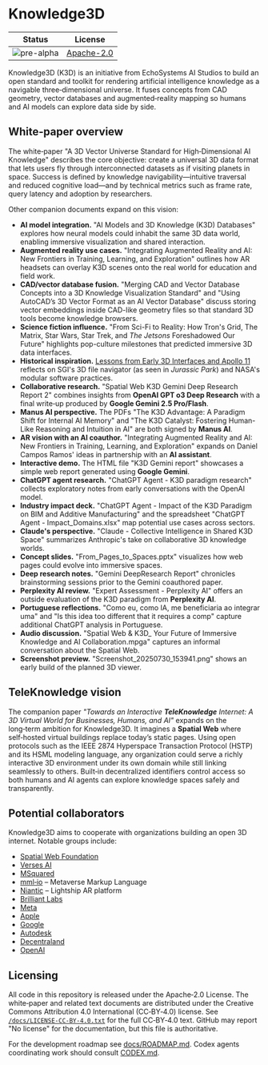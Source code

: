 # Knowledge3D

| Status | License |
| ------ | ------- |
| ![pre-alpha](https://img.shields.io/badge/status-pre--alpha-blue) | [Apache-2.0](LICENSE) |

Knowledge3D (K3D) is an initiative from EchoSystems AI Studios to build an open standard and toolkit for rendering artificial intelligence knowledge as a navigable three‑dimensional universe.  It fuses concepts from CAD geometry, vector databases and augmented‑reality mapping so humans and AI models can explore data side by side.

## White‑paper overview

The white‑paper "A 3D Vector Universe Standard for High‑Dimensional AI Knowledge" describes the core objective: create a universal 3D data format that lets users fly through interconnected datasets as if visiting planets in space.  Success is defined by knowledge navigability—intuitive traversal and reduced cognitive load—and by technical metrics such as frame rate, query latency and adoption by researchers.

Other companion documents expand on this vision:

* **AI model integration.** "AI Models and 3D Knowledge (K3D) Databases" explores how neural models could inhabit the same 3D data world, enabling immersive visualization and shared interaction.
* **Augmented reality use cases.** "Integrating Augmented Reality and AI: New Frontiers in Training, Learning, and Exploration" outlines how AR headsets can overlay K3D scenes onto the real world for education and field work.
* **CAD/vector database fusion.** "Merging CAD and Vector Database Concepts into a 3D Knowledge Visualization Standard" and "Using AutoCAD’s 3D Vector Format as an AI Vector Database" discuss storing vector embeddings inside CAD-like geometry files so that standard 3D tools become knowledge browsers.
* **Science fiction influence.** "From Sci-Fi to Reality: How Tron's Grid, The Matrix, Star Wars, Star Trek, and *The Jetsons* Foreshadowed Our Future" highlights pop-culture milestones that predicted immersive 3D data interfaces.
* **Historical inspiration.** [Lessons from Early 3D Interfaces and Apollo&nbsp;11](docs/fsn_apollo_inspiration.md) reflects on SGI's 3D file navigator \(as seen in *Jurassic Park*\) and NASA's modular software practices.
* **Collaborative research.** "Spatial Web K3D Gemini Deep Research Report 2" combines insights from **OpenAI GPT o3 Deep Research** with a final write‑up produced by **Google Gemini&nbsp;2.5&nbsp;Pro/Flash**.
* **Manus AI perspective.** The PDFs "The K3D Advantage: A Paradigm Shift for Internal AI Memory" and "The K3D Catalyst: Fostering Human-Like Reasoning and Intuition in AI" are both signed by **Manus&nbsp;AI**.
* **AR vision with an AI coauthor.** "Integrating Augmented Reality and AI: New Frontiers in Training, Learning, and Exploration" expands on Daniel Campos Ramos' ideas in partnership with an **AI assistant**.
* **Interactive demo.** The HTML file "K3D Gemini report" showcases a simple web report generated using **Google Gemini**.
* **ChatGPT agent research.** "ChatGPT Agent - K3D paradigm research" collects exploratory notes from early conversations with the OpenAI model.
* **Industry impact deck.** "ChatGPT Agent - Impact of the K3D Paradigm on BIM and Additive Manufacturing" and the spreadsheet "ChatGPT Agent - Impact_Domains.xlsx" map potential use cases across sectors.
* **Claude's perspective.** "Claude - Collective Intelligence in Shared K3D Space" summarizes Anthropic's take on collaborative 3D knowledge worlds.
* **Concept slides.** "From_Pages_to_Spaces.pptx" visualizes how web pages could evolve into immersive spaces.
* **Deep research notes.** "Gemini DeepResearch Report" chronicles brainstorming sessions prior to the Gemini coauthored paper.
* **Perplexity AI review.** "Expert Assessment - Perplexity AI" offers an outside evaluation of the K3D paradigm from **Perplexity AI**.
* **Portuguese reflections.** "Como eu, como IA, me beneficiaria ao integrar uma" and "Is this idea too different that it requires a comp" capture additional ChatGPT analysis in Portuguese.
* **Audio discussion.** "Spatial Web & K3D_ Your Future of Immersive Knowledge and AI Collaboration.mpga" captures an informal conversation about the Spatial Web.
* **Screenshot preview.** "Screenshot_20250730_153941.png" shows an early build of the planned 3D viewer.

## TeleKnowledge vision

The companion paper *"Towards an Interactive __TeleKnowledge__ Internet: A 3D Virtual World for Businesses, Humans, and AI"* expands on the long‑term ambition for Knowledge3D.  It imagines a **Spatial Web** where self‑hosted virtual buildings replace today’s static pages.  Using open protocols such as the IEEE 2874 Hyperspace Transaction Protocol (HSTP) and its HSML modeling language, any organization could serve a richly interactive 3D environment under its own domain while still linking seamlessly to others.  Built‑in decentralized identifiers control access so both humans and AI agents can explore knowledge spaces safely and transparently.

## Potential collaborators

Knowledge3D aims to cooperate with organizations building an open 3D internet.  Notable groups include:

- [Spatial Web Foundation](https://github.com/Spatial-Web-Foundation)
- [Verses AI](https://github.com/Versesai)
- [MSquared](https://github.com/msquared)
- [mml‑io](https://github.com/mml-io/mml) – Metaverse Markup Language
- [Niantic](https://github.com/Niantic) – Lightship AR platform
- [Brilliant Labs](https://github.com/brilliantlabsAR)
- [Meta](https://github.com/meta)
- [Apple](https://github.com/apple)
- [Google](https://github.com/google)
- [Autodesk](https://github.com/Autodesk)
- [Decentraland](https://github.com/decentraland)
- [OpenAI](https://github.com/openai)

## Licensing

All code in this repository is released under the Apache‑2.0 License.  The white‑paper and related text documents are distributed under the Creative Commons Attribution 4.0 International (CC‑BY‑4.0) license.  See [`/docs/LICENSE-CC-BY-4.0.txt`](docs/LICENSE-CC-BY-4.0.txt) for the full CC‑BY‑4.0 text.  GitHub may report "No license" for the documentation, but this file is authoritative.

For the development roadmap see [docs/ROADMAP.md](docs/ROADMAP.md). Codex agents coordinating work should consult [CODEX.md](CODEX.md).

